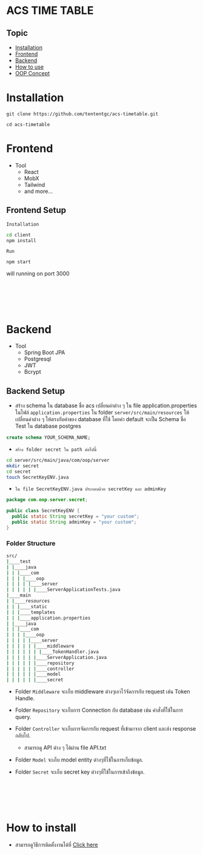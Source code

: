 # ACS TIME TABLE

## Topic

- [Installation](#installation)
- [Frontend](#frontend)
- [Backend](#backend)
- [How to use](#how-to-use)
- [OOP Concept](#oop-concept)

# Installation

```
git clone https://github.com/tententgc/acs-timetable.git

cd acs-timetable

```

# Frontend

- Tool
  - React
  - MobX
  - Tailwind
  - and more...

## Frontend Setup

`Installation`

```bash
cd client
npm install
```

`Run`

```bash
npm start
```

will running on port 3000

<br/>
<br/>
<br/>
<br/>

# Backend

- Tool
  - Spring Boot JPA
  - Postgresql
  - JWT
  - Bcrypt

## Backend Setup

- สร้าง schema ใน database ชื่อ acs
  เปลี่ยนค่าต่าง ๆ ใน file application.properties ในไฟล์ `application.properties` ใน folder `server/src/main/resources` ให้เปลี่ยนค่าต่าง ๆ ให้ตรงกับค่าของ database ที่ใช้ โดยค่า default จะเป็น Schema ชื่อ Test ใน database postgres

```sql
create schema YOUR_SCHEMA_NAME;
```

- `สร้าง folder secret ใน path ต่อไปนี้`

```bash
cd server/src/main/java/com/oop/server
mkdir secret
cd secret
touch SecretKeyENV.java
```

- `ใน file SecretKeyENV.java ประกอบด้วย secretKey และ adminKey`

```java
package com.oop.server.secret;

public class SecretKeyENV {
  public static String secretKey = "your custom";
  public static String adminKey = "your custom";
}
```

### Folder Structure

```bash
src/
|____test
| |____java
| | |____com
| | | |____oop
| | | | |____server
| | | | | |____ServerApplicationTests.java
|____main
| |____resources
| | |____static
| | |____templates
| | |____application.properties
| |____java
| | |____com
| | | |____oop
| | | | |____server
| | | | | |____middleware
| | | | | | |____TokenHandler.java
| | | | | |____ServerApplication.java
| | | | | |____repository
| | | | | |____controller
| | | | | |____model
| | | | | |____secret
```

- Folder `Middleware` จะเก็บ middleware ต่างๆเอาไว้จัดการกับ request เช่น Token Handle.

- Folder `Repository` จะเก็บการ Connection กับ database เช่น คำสั่งที่ใช้ในการ query.

- Folder `Controller` จะเก็บการจัดการกับ request ที่เข้ามาจาก client และส่ง response กลับไป.

  - สามารถดู API ต่าง ๆ ได้ผ่าน file API.txt

- Folder `Model` จะเก็บ model entity ต่างๆที่ใช้ในการเก็บข้อมูล.

- Folder `Secret` จะเก็บ secret key ต่างๆที่ใช้ในการเข้าถึงข้อมูล.

<br/>
<br/>
<br/>
<br/>

# How to install

- สามารถดูวิธีการติดตั้งงานได้ที่ [Click here](https://youtu.be/h8YF-NsLznU)
